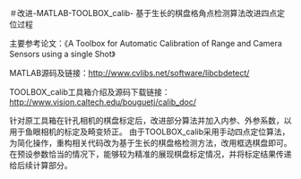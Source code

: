 ＃改进-MATLAB-TOOLBOX_calib-
基于生长的棋盘格角点检测算法改进四点定位过程

主要参考论文：《A Toolbox for Automatic Calibration of Range and Camera Sensors using a single Shot》

MATLAB源码及链接：http://www.cvlibs.net/software/libcbdetect/

TOOLBOX_calib工具箱介绍及源码下载链接：http://www.vision.caltech.edu/bouguetj/calib_doc/

针对原工具箱在针孔相机的棋盘标定后，改进部分算法并加入内参、外参系数，以用于鱼眼相机的标定及畸变矫正。
由于TOOLBOX_calib采用手动四点定位算法，为简化操作，重构相关代码改为基于生长的棋盘格检测方法，改用框选棋盘即可。在预设参数恰当的情况下，能够较为精准的展现棋盘标定情况，并将标定结果传递给后续计算部分。
